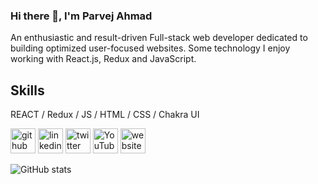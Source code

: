 ### Hi there 👋, I'm Parvej Ahmad
An enthusiastic and result-driven Full-stack web developer dedicated to building optimized user-focused websites. Some technology I enjoy working with React.js, Redux and JavaScript. 

## Skills
REACT / Redux / JS / HTML / CSS / Chakra UI

[<img src='https://cdn.jsdelivr.net/npm/simple-icons@3.0.1/icons/github.svg' alt='github' height='40'>](https://github.com/ahmadparvej)  [<img src='https://cdn.jsdelivr.net/npm/simple-icons@3.0.1/icons/linkedin.svg' alt='linkedin' height='40'>](https://www.linkedin.com/in/https://www.linkedin.com/in/parvej-ahmad-627674207//)  [<img src='https://cdn.jsdelivr.net/npm/simple-icons@3.0.1/icons/twitter.svg' alt='twitter' height='40'>](https://twitter.com/https://twitter.com/codemagzine)  [<img src='https://cdn.jsdelivr.net/npm/simple-icons@3.0.1/icons/youtube.svg' alt='YouTube' height='40'>](https://www.youtube.com/channel/https://www.youtube.com/channel/UCMXGrgs-gXjTHuePYguXu6Q)  [<img src='https://cdn.jsdelivr.net/npm/simple-icons@3.0.1/icons/icloud.svg' alt='website' height='40'>](https://parvej-ahmad-profile.netlify.app/)  

![GitHub stats](https://github-readme-stats.vercel.app/api?username=ahmadparvej&show_icons=true)  

